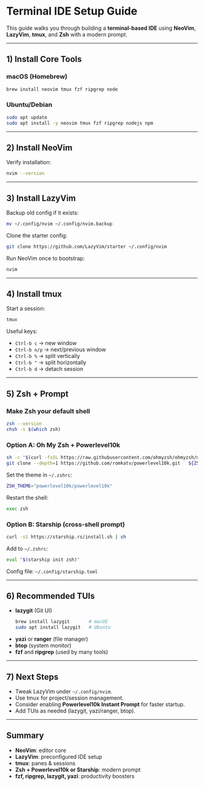 # Terminal IDE Setup Guide

This guide walks you through building a **terminal-based IDE** using **NeoVim**, **LazyVim**, **tmux**, and **Zsh** with a modern prompt.

---

## 1) Install Core Tools

### macOS (Homebrew)
```bash
brew install neovim tmux fzf ripgrep node
```

### Ubuntu/Debian
```bash
sudo apt update
sudo apt install -y neovim tmux fzf ripgrep nodejs npm
```

---

## 2) Install NeoVim
Verify installation:
```bash
nvim --version
```

---

## 3) Install LazyVim
Backup old config if it exists:
```bash
mv ~/.config/nvim ~/.config/nvim.backup
```

Clone the starter config:
```bash
git clone https://github.com/LazyVim/starter ~/.config/nvim
```

Run NeoVim once to bootstrap:
```bash
nvim
```

---

## 4) Install tmux
Start a session:
```bash
tmux
```

Useful keys:
- `Ctrl-b c` → new window  
- `Ctrl-b n/p` → next/previous window  
- `Ctrl-b %` → split vertically  
- `Ctrl-b "` → split horizontally  
- `Ctrl-b d` → detach session  

---

## 5) Zsh + Prompt

### Make Zsh your default shell
```bash
zsh --version
chsh -s $(which zsh)
```

### Option A: Oh My Zsh + Powerlevel10k
```bash
sh -c "$(curl -fsSL https://raw.githubusercontent.com/ohmyzsh/ohmyzsh/master/tools/install.sh)"
git clone --depth=1 https://github.com/romkatv/powerlevel10k.git   ${ZSH_CUSTOM:-$HOME/.oh-my-zsh/custom}/themes/powerlevel10k
```

Set the theme in `~/.zshrc`:
```zsh
ZSH_THEME="powerlevel10k/powerlevel10k"
```
Restart the shell:
```bash
exec zsh
```

### Option B: Starship (cross‑shell prompt)
```bash
curl -sS https://starship.rs/install.sh | sh
```
Add to `~/.zshrc`:
```bash
eval "$(starship init zsh)"
```
Config file: `~/.config/starship.toml`

---

## 6) Recommended TUIs
- **lazygit** (Git UI)
  ```bash
  brew install lazygit       # macOS
  sudo apt install lazygit   # Ubuntu
  ```
- **yazi** or **ranger** (file manager)
- **btop** (system monitor)
- **fzf** and **ripgrep** (used by many tools)

---

## 7) Next Steps
- Tweak LazyVim under `~/.config/nvim`.
- Use tmux for project/session management.
- Consider enabling **Powerlevel10k Instant Prompt** for faster startup.
- Add TUIs as needed (lazygit, yazi/ranger, btop).

---

## Summary
- **NeoVim**: editor core  
- **LazyVim**: preconfigured IDE setup  
- **tmux**: panes & sessions  
- **Zsh + Powerlevel10k or Starship**: modern prompt  
- **fzf, ripgrep, lazygit, yazi**: productivity boosters
